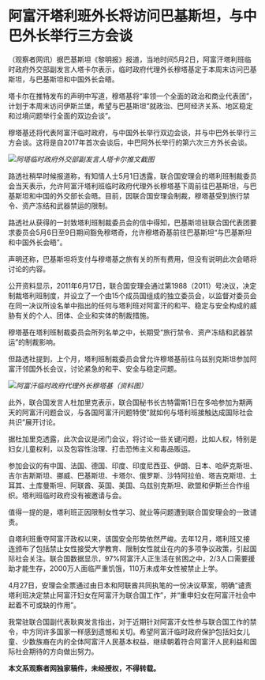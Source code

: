 # 阿富汗塔利班外长将访问巴基斯坦，与中巴外长举行三方会谈

（观察者网讯）据巴基斯坦《黎明报》报道，当地时间5月2日，阿富汗塔利班临时政府外交部副发言人塔卡尔表示，临时政府代理外长穆塔基定于本周末访问巴基斯坦，与巴基斯坦和中国外长会晤。

塔卡尔在推特发布的声明中写道，穆塔基将“率领一个全面的政治和商业代表团”，计划于本周末访问伊斯兰堡，希望与巴基斯坦“就政治、巴阿经济关系、地区稳定和过境问题举行全面的双边会谈”。

穆塔基还将代表阿富汗临时政府，与中国外长举行双边会谈，并与中巴外长举行三方会谈。这将是自2017年首次会谈后，中巴阿外长举行的第六次三方外长会谈。

![](https://inews.gtimg.com/newsapp_bt/0/15788177167/1000)_阿塔临时政府外交部副发言人塔卡尔推文截图_

路透社稍早时候报道称，有知情人士5月1日透露，联合国安理会的塔利班制裁委员会当天表示，允许阿富汗塔利班临时政府代理外长穆塔基下周前往巴基斯坦，与巴基斯坦和中国的外交部长会晤。目前，因联合国安理会制裁，穆塔基受到旅行禁令、资产冻结和武器禁运的限制。

路透社从获得的一封致塔利班制裁委员会的信中得知，巴基斯坦驻联合国代表团要求委员会5月6日至9日期间豁免穆塔奇，允许穆塔奇基前往巴基斯坦“与巴基斯坦和中国外长会晤”。

声明还称，巴基斯坦将支付与穆塔基之旅有关的所有费用，但没有说明此次会晤将讨论的内容。

公开资料显示，2011年6月17日，联合国安理会通过第1988（2011）号决议，决定制裁塔利班制度，并设立了一个由15个成员国组成的独立委员会，以监督对委员会在同一决议所设名单中指出的任何与塔利班对阿富汗的和平、稳定与安全构成的威胁有关的个人、团体、企业和实体的制裁措施。

穆塔基在塔利班制裁委员会所列名单之中，长期受“旅行禁令、资产冻结和武器禁运”的制裁影响。

但路透社提到，上个月，塔利班制裁委员会曾允许穆塔基前往乌兹别克斯坦参加阿富汗邻国外长会议，讨论紧急的和平、安全与稳定问题。

![](https://inews.gtimg.com/newsapp_bt/0/15788177169/1000)_阿富汗临时政府代理外长穆塔基（资料图）_

此外，联合国发言人杜加里克表示，联合国秘书长古特雷斯1日在多哈参加为期两天的阿富汗问题会议，与各国阿富汗问题特使“就如何与塔利班接触达成国际社会共识”展开讨论。

据杜加里克透露，此次会议是闭门会议，将讨论一些关键问题，比如人权，特别是妇女儿童权利，以及包容性治理、打击恐怖主义和毒品贩运。

参加会议的有中国、法国、德国、印度、印度尼西亚、伊朗、日本、哈萨克斯坦、吉尔吉斯斯坦、挪威、巴基斯坦、卡塔尔、俄罗斯、沙特阿拉伯、塔吉克斯坦、土耳其、土库曼斯坦、阿联酋、英国、美国、乌兹别克斯坦、欧盟和伊斯兰合作组织。塔利班临时政府没有被邀请与会。

值得一提的是，塔利班正因限制女性学习、就业等问题遭到联合国安理会的一致谴责。

自塔利班重夺阿富汗政权以来，该国安全形势依然严峻。去年12月，塔利班又接连颁布了包括禁止女性接受大学教育、限制女性就业在内的多项争议政策，引起国际社会关注。联合国数据显示，97%阿富汗人正生活在贫困之中，2/3人口需要援助才能生存，2000万人面临严重饥饿，110万未成年女性被禁止上学。

4月27日，安理会全票通过由日本和阿联酋共同执笔的一份决议草案，明确“谴责塔利班决定禁止阿富汗妇女在阿富汗为联合国工作”，并“重申妇女在阿富汗社会中起着不可或缺的作用”。

我常驻联合国副代表耿爽发言指出，对于近期针对阿富汗女性参与联合国工作的禁令，中方同许多国家一样感到遗憾和关切。希望阿富汗临时政府保护包括妇女儿童、少数族裔在内的全体阿富汗人民基本权益，继续朝着符合阿富汗人民利益和国际社会期待的方向做出努力。

**本文系观察者网独家稿件，未经授权，不得转载。**

